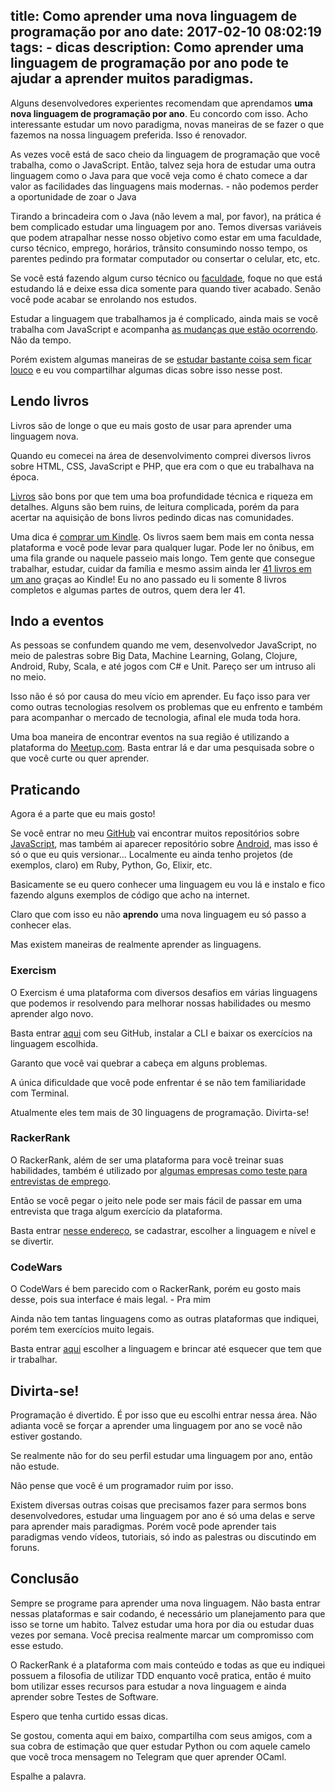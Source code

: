 title: Como aprender uma nova linguagem de programação por ano
date: 2017-02-10 08:02:19
tags:
	- dicas
description: Como aprender uma linguagem de programação por ano pode te ajudar a aprender muitos paradigmas.
---

Alguns desenvolvedores experientes recomendam que aprendamos **uma nova linguagem de programação por ano**. Eu concordo com isso. Acho interessante estudar um novo paradigma, novas maneiras de se fazer o que fazemos na nossa linguagem preferida. Isso é renovador.

As vezes você está de saco cheio da linguagem de programação que você trabalha, como o JavaScript. Então, talvez seja hora de estudar uma outra linguagem como o Java para que você veja como é chato comece a dar valor as facilidades das linguagens mais modernas. - não podemos perder a oportunidade de zoar o Java <!-- more -->

Tirando a brincadeira com o Java (não levem a mal, por favor), na prática é bem complicado estudar uma linguagem por ano. Temos diversas variáveis que podem atrapalhar nesse nosso objetivo como estar em uma faculdade, curso técnico, emprego, horários, trânsito consumindo nosso tempo, os parentes pedindo pra formatar computador ou consertar o celular, etc, etc.

Se você está fazendo algum curso técnico ou [faculdade](/posts/Comecei-a-faculdade-de-informatica-e-agora/), foque no que está estudando lá e deixe essa dica somente para quando tiver acabado. Senão você pode acabar se enrolando nos estudos.

Estudar a linguagem que trabalhamos ja é complicado, ainda mais se você trabalha com JavaScript e acompanha [as mudanças que estão ocorrendo](https://medium.com/@woliveiras/sim-outro-post-sobre-ecmascript-2015-ou-es6-6d50a7f33bd4). Não da tempo.

Porém existem algumas maneiras de se [estudar bastante coisa sem ficar louco](/posts/como-alcancar-objetivos-rapidamente-nos-estudos/) e eu vou compartilhar algumas dicas sobre isso nesse post.

## Lendo livros

Livros são de longe o que eu mais gosto de usar para aprender uma linguagem nova.

Quando eu comecei na área de desenvolvimento comprei diversos livros sobre HTML, CSS, JavaScript e PHP, que era com o que eu trabalhava na época.

[Livros](/posts/Livros-sobre-JavaScript-do-iniciante-ao-avancado-e-ES6/) são bons por que tem uma boa profundidade técnica e riqueza em detalhes. Alguns são bem ruins, de leitura complicada, porém da para acertar na aquisição de bons livros pedindo dicas nas comunidades.

Uma dica é [comprar um Kindle](https://1motivo.com.br/kindle-poderoso/). Os livros saem bem mais em conta nessa plataforma e você pode levar para qualquer lugar. Pode ler no ônibus, em uma fila grande ou naquele passeio mais longo. Tem gente que consegue trabalhar, estudar, cuidar da família e mesmo assim ainda ler [41 livros em um ano](https://1motivo.com.br/dicas-ler-mais-livros/) graças ao Kindle! Eu no ano passado eu li somente 8 livros completos e algumas partes de outros, quem dera ler 41.

## Indo a eventos

As pessoas se confundem quando me vem, desenvolvedor JavaScript, no meio de palestras sobre Big Data, Machine Learning, Golang, Clojure, Android, Ruby, Scala,  e até jogos com C# e Unit. Pareço ser um intruso ali no meio.

Isso não é só por causa do meu vício em aprender. Eu faço isso para ver como outras tecnologias resolvem os problemas que eu enfrento e também para acompanhar o mercado de tecnologia, afinal ele muda toda hora.

Uma boa maneira de encontrar eventos na sua região é utilizando a plataforma do [Meetup.com](https://www.meetup.com/pt-BR/). Basta entrar lá e dar uma pesquisada sobre o que você curte ou quer aprender.

## Praticando

Agora é a parte que eu mais gosto! 

Se você entrar no meu [GitHub](https://github.com/woliveiras) vai encontrar muitos repositórios sobre [JavaScript](https://github.com/woliveiras?utf8=%E2%9C%93&tab=repositories&q=&type=&language=javascript), mas também ai aparecer repositório sobre [Android](https://github.com/woliveiras?utf8=%E2%9C%93&tab=repositories&q=&type=&language=java), mas isso é só o que eu quis versionar… Localmente eu ainda tenho projetos (de exemplos, claro) em Ruby, Python, Go, Elixir, etc.

Basicamente se eu quero conhecer uma linguagem eu vou lá e instalo e fico fazendo alguns exemplos de código que acho na internet.

Claro que com isso eu não **aprendo** uma nova linguagem eu só passo a conhecer elas.

Mas existem maneiras de realmente aprender as linguagens.

### Exercism

O Exercism é uma plataforma com diversos desafios em várias linguagens que podemos ir resolvendo para melhorar nossas habilidades ou mesmo aprender algo novo.

Basta entrar [aqui](http://exercism.io/) com seu GitHub, instalar a CLI e baixar os exercícios na linguagem escolhida.

Garanto que você vai quebrar a cabeça em alguns problemas.

A única dificuldade que você pode enfrentar é se não tem familiaridade com Terminal.

Atualmente eles tem mais de 30 linguagens de programação. Divirta-se!

### RackerRank

O RackerRank, além de ser uma plataforma para você treinar suas habilidades, também é utilizado por [algumas empresas como teste para entrevistas de emprego](/posts/Como-e-uma-entrevista-de-emprego-para-desenvolvimento-front-end-JavaScript/).

Então se você pegar o jeito nele pode ser mais fácil de passar em uma entrevista que traga algum exercício da plataforma.

Basta entrar [nesse endereço](https://www.hackerrank.com/), se cadastrar, escolher a linguagem e nível e se divertir.

### CodeWars

O CodeWars é bem parecido com o RackerRank, porém eu gosto mais desse, pois sua interface é mais legal. - Pra mim

Ainda não tem tantas linguagens como as outras plataformas que indiquei, porém tem exercícios muito legais.

Basta entrar [aqui](https://www.codewars.com/) escolher a linguagem e brincar até esquecer que tem que ir trabalhar.

## Divirta-se!

Programação é divertido. É por isso que eu escolhi entrar nessa área. Não adianta você se forçar a aprender uma linguagem por ano se você não estiver gostando.

Se realmente não for do seu perfil estudar uma linguagem por ano, então não estude.

Não pense que você é um programador ruim por isso.

Existem diversas outras coisas que precisamos fazer para sermos bons desenvolvedores, estudar uma linguagem por ano é só uma delas e serve para aprender mais paradigmas. Porém você pode aprender tais paradigmas vendo vídeos, tutoriais, só indo as palestras ou discutindo em foruns.

## Conclusão

Sempre se programe para aprender uma nova linguagem. Não basta entrar nessas plataformas e sair codando, é necessário um planejamento para que isso se torne um habito. Talvez estudar uma hora por dia ou estudar duas vezes por semana. Você precisa realmente marcar um compromisso com esse estudo.

O RackerRank é a plataforma com mais conteúdo e todas as que eu indiquei possuem a filosofia de utilizar TDD enquanto você pratica, então é muito bom utilizar esses recursos para estudar a nova linguagem e ainda aprender sobre Testes de Software.

Espero que tenha curtido essas dicas.

Se gostou, comenta aqui em baixo, compartilha com seus amigos, com a sua cobra de estimação que quer estudar Python ou com aquele camelo que você troca mensagem no Telegram que quer aprender OCaml.

Espalhe a palavra.